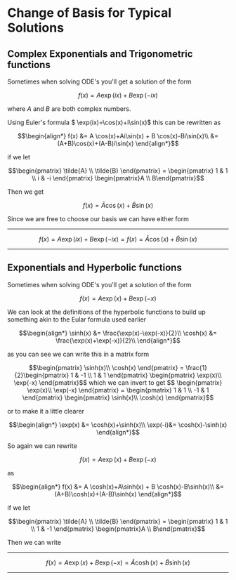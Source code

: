 # Change of Basis for Typical Solutions

## Complex Exponentials and Trigonometric functions

Sometimes when solving ODE's you'll get a solution of the form

``` math
f(x) = A \exp(i x) + B \exp(-i x)
```

where $A$ and $B$ are both complex numbers.

Using Euler's formula $ \exp(ix)=\cos(x)+i\sin(x)$ this can be rewritten as

``` math
\begin{align*}
f(x) &= A \cos(x)+Ai\sin(x) + B \cos(x)-Bi\sin(x)\\
&=(A+B)\cos(x)+(A-B)i\sin(x)
\end{align*}
```

if we let
``` math
\begin{pmatrix} \tilde{A} \\ \tilde{B} \end{pmatrix} =
\begin{pmatrix}
 1 & 1 \\
 i & -i
\end{pmatrix}
\begin{pmatrix}A \\ B\end{pmatrix}
```

Then we get
``` math
f(x)=\tilde{A}\cos(x)+\tilde{B}\sin(x)
```
Since we are free to choose our basis we can have either form

---
``` math
f(x)=A \exp(i x) + B \exp(-i x) = f(x)=\tilde{A}\cos(x)+\tilde{B}\sin(x)
```
---

## Exponentials and Hyperbolic functions

Sometimes when solving ODE's you'll get a solution of the form

``` math
f(x) = A \exp(x) + B \exp(-x)
```

We can look at the definitions of the hyperbolic functions to build up something akin to the Eular formula used earlier

``` math
\begin{align*}
\sinh(x) &= \frac{\exp(x)-\exp(-x)}{2}\\
\cosh(x) &= \frac{\exp(x)+\exp(-x)}{2}\\
\end{align*}
```
as you can see we can write this in a matrix form
``` math
\begin{pmatrix}
\sinh(x)\\
\cosh(x)
\end{pmatrix} =
\frac{1}{2}\begin{pmatrix}
1 & -1 \\ 1 & 1
\end{pmatrix}
\begin{pmatrix}
\exp(x)\\
\exp(-x)
\end{pmatrix}$$
which we can invert to get
$$ \begin{pmatrix}
\exp(x)\\
\exp(-x)
\end{pmatrix} =
\begin{pmatrix}
1 & 1 \\ -1 & 1
\end{pmatrix}
\begin{pmatrix}
\sinh(x)\\
\cosh(x)
\end{pmatrix}
```
or to make it a little clearer

``` math
\begin{align*}
\exp(x) &= \cosh(x)+\sinh(x)\\
\exp(-i)&= \cosh(x)-\sinh(x)
\end{align*}
```

So again we can rewrite

``` math
f(x) = A \exp(x) + B \exp(-x)
```

as
``` math
\begin{align*}
f(x) &= A \cosh(x)+A\sinh(x) + B \cosh(x)-B\sinh(x)\\
&=(A+B)\cosh(x)+(A-B)\sinh(x)
\end{align*}
```
if we let
``` math
\begin{pmatrix} \tilde{A} \\ \tilde{B} \end{pmatrix} =
\begin{pmatrix}
 1 & 1 \\
 1 & -1
\end{pmatrix}
\begin{pmatrix}A \\ B\end{pmatrix}
```

Then we can write

---
``` math
f(x) = A \exp(x) + B \exp(-x) =\tilde{A}\cosh(x)+\tilde{B}\sinh(x)
```
---
